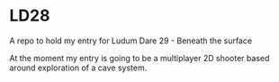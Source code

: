 LD28
====

A repo to hold my entry for Ludum Dare 29 - Beneath the surface

At the moment my entry is going to be a multiplayer 2D shooter based around exploration of a cave system.
